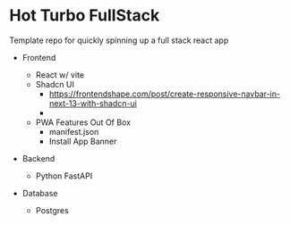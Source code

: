 # Hot Turbo FullStack
Template repo for quickly spinning up a full stack react app

* Frontend
    * React w/ vite
    * Shadcn UI
        * https://frontendshape.com/post/create-responsive-navbar-in-next-13-with-shadcn-ui
        * 
    * PWA Features Out Of Box
        * manifest.json
        * Install App Banner

* Backend
    * Python FastAPI
* Database
    * Postgres
